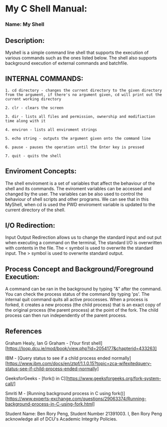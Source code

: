 # My C Shell Manual:


### Name: My Shell

## Description:
Myshell is a simple command line shell that supports the execution of various commands such as the ones listed below. The shell also supports background execution of external commands and batchfile.


## INTERNAL COMMANDS:

    1. cd directory - changes the current directory to the given directory from the argument, if there's no argument given, cd will print out the current working directory

    2. clr - clears the screen

    3. dir - lists all files and permission, ownership and modifiaction time along with it

    4. environ - lists all enviroment strings

    5. echo string - outputs the argument given onto the command line

    6. pause - pauses the operation until the Enter key is pressed

    7. quit - quits the shell

## Enviroment Concepts:
The shell enviroment is a set of variables that affect the behaviour of the shell and its commands. The eviroment variables can be accessed and changed by the user. The variables can be also used to control the  behaviour of shell scripts and other programs. We can see that in this MyShell, when cd is used the PWD enviroment variable is updated to the current directory of the shell.

## I/O Redirection:
Input Output Redirection allows us to change the standard input and out put when executing a command on the terminal, The standard I/O is overwritten with contents in the file. The < symbol is used to overwrite the standard input. The > symbol is used to overwrite standard output.

## Process Concept and Background/Foreground Execution:
A command can be ran in the background by typing "&" after the command. You can check the process status of the command by typing 'ps'. The internal quit command quits all active proccesses. When a process is forked, it creates a new process (the child process) that is an exact copy of the original process (the parent process) at the point of the fork. The child process can then run independently of the parent process.

## References
Graham Healy, Ian G Graham - [Your first shell][https://loop.dcu.ie/mod/book/view.php?id=2054177&chapterid=433263]

IBM - [Query status to see if a child process ended normally][https://www.ibm.com/docs/en/ztpf/1.1.0.15?topic=zca-wifexitedquery-status-see-if-child-process-ended-normally]

GeeksforGeeks - [fork() in C][https://www.geeksforgeeks.org/fork-system-call/]

Smriti M - [Running background process in C using fork()][https://www.experts-exchange.com/questions/29063374/Running-background-process-in-C-using-fork.html]

Student Name: Ben Rory Peng, Student Number 21391003.
I, Ben Rory Peng acknowledge all of DCU's Academic Integrity Policies.
